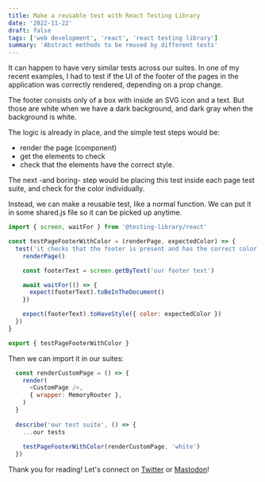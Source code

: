```yaml
---
title: Make a reusable test with React Testing Library
date: '2022-11-22'
draft: false
tags: ['web development', 'react', 'react testing library']
summary: 'Abstract methods to be reused by different tests'
---
```


It can happen to have very similar tests across our suites. In one of my recent examples, I had to test if the UI of the footer of the pages in the application was correctly rendered, depending on a prop change.

The footer consists only of a box with inside an SVG icon and a text. But those are white when we have a dark background, and  dark gray when the background is white.

The logic is already in place, and the simple test steps would be: 
- render the page (component)
- get the elements to check
- check that the elements have the correct style.

The next -and boring- step would be placing this test inside each page test suite, and check for the color individually.

Instead, we can make a reusable test, like a normal function.
We can put it in some shared.js file so it can be picked up anytime.

```js
import { screen, waitFor } from '@testing-library/react'

const testPageFooterWithColor = (renderPage, expectedColor) => {
  test('it checks that the footer is present and has the correct color', async () => {
    renderPage()

    const footerText = screen.getByText('our footer text')

    await waitFor(() => {
      expect(footerText).toBeInTheDocument()
    })

    expect(footerText).toHaveStyle({ color: expectedColor })
  })
}

export { testPageFooterWithColor }
```

Then we can import it in our suites:
```js
  const renderCustomPage = () => {
    render(
      <CustomPage />,
      { wrapper: MemoryRouter },
    )
  }
  
  describe('our test suite', () => {
    ...our tests
     
    testPageFooterWithColor(renderCustomPage, 'white')
  })
```

Thank you for reading! Let's connect on [Twitter](https://twitter.com/AlexBuaiscia) or [Mastodon](@alex_@uiuxdev.social)! 
